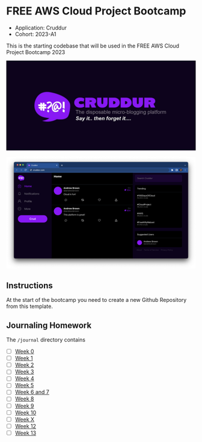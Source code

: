 # FREE AWS Cloud Project Bootcamp

- Application: Cruddur
- Cohort: 2023-A1

This is the starting codebase that will be used in the FREE AWS Cloud Project Bootcamp 2023

![Cruddur Graphic](_docs/assets/cruddur-banner.jpg)

![Cruddur Screenshot](_docs/assets/cruddur-screenshot.png)

## Instructions

At the start of the bootcamp you need to create a new Github Repository from this template.

## Journaling Homework

The `/journal` directory contains

- [ ] [Week 0](journal/week0.md)
- [ ] [Week 1](journal/week1.md)
- [ ] [Week 2](journal/week2.md)
- [ ] [Week 3](journal/week3.md)
- [ ] [Week 4](journal/week4.md)
- [ ] [Week 5](journal/week5.md)
- [ ] [Week 6 and 7](journal/week6-7.md)
- [ ] [Week 8](journal/week8.md)
- [ ] [Week 9](journal/week9.md)
- [ ] [Week 10](journal/week10-11.md)
- [ ] [Week X](journal/weekX.md)
- [ ] [Week 12](journal/week12.md)
- [ ] [Week 13](journal/week13.md)
